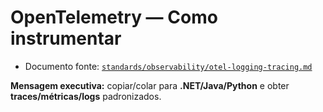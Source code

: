 # OpenTelemetry — Como instrumentar

- Documento fonte: [`standards/observability/otel-logging-tracing.md`](../standards/observability/otel-logging-tracing.md)

**Mensagem executiva:** copiar/colar para **.NET/Java/Python** e obter **traces/métricas/logs** padronizados.
